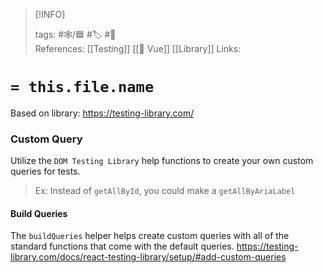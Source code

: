 
> [!INFO]
> 
> tags:  #🕸️/🟦 #🏷️ #📜️   
> References: [[Testing]] [[💚 Vue]] [[Library]] 
> Links: 



# `= this.file.name`

Based on library: https://testing-library.com/

### Custom Query

Utilize the `DOM Testing Library` help functions to create your own custom queries for tests. 

> Ex: Instead of `getAllById`, you could make a `getAllByAriaLabel`

#### Build Queries

The `buildQueries` helper helps create custom queries with all of the standard functions that come with the default queries.
https://testing-library.com/docs/react-testing-library/setup/#add-custom-queries
